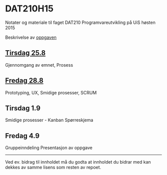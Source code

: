 # DAT210H15
Notater og materiale til faget DAT210 Programvareutvikling på UiS høsten 2015


Beskrivelse av [oppgaven](Oppgave.md)

##  [Tirsdag 25.8](notater/2015-08-25.md)
Gjennomgang av emnet, Prosess

## [Fredag 28.8](notater/2015-08-28.md)  
Prototyping, UX, Smidige prosesser, SCRUM

## Tirsdag 1.9
Smidige prosesser - Kanban
Spørreskjema

## Fredag  4.9 
Gruppeinndeling
Presentasjon av oppgave

----



Ved ev. bidrag til innholdet må du godta at innholdet du bidrar med kan dekkes av samme lisens som resten av repoet. 
